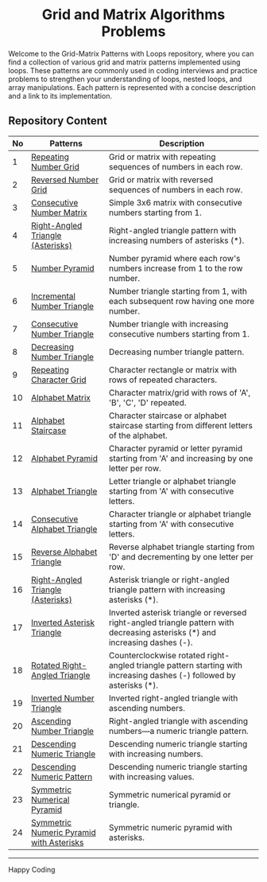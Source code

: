 <h1 align='center'>Grid and Matrix Algorithms Problems</h1>
Welcome to the Grid-Matrix Patterns with Loops repository, where you can find a collection of various grid and matrix patterns implemented using loops. These patterns are commonly used in coding interviews and practice problems to strengthen your understanding of loops, nested loops, and array manipulations. Each pattern is represented with a concise description and a link to its implementation.

## Repository Content
| No | Patterns | Description |
|---|---|---|
| 1 | [Repeating Number Grid](https://github.com/JawadSher/Data-Structures-Algorithms-Based-Problems/tree/main/1%20-%20Multiple%20Grid-Matrix%20Patterns%20with%20Loops/Pattern%20-%201) | Grid or matrix with repeating sequences of numbers in each row.|
| 2 | [Reversed Number Grid](https://github.com/JawadSher/Data-Structures-Algorithms-Based-Problems/tree/main/1%20-%20Multiple%20Grid-Matrix%20Patterns%20with%20Loops/Pattern%20-%202) | Grid or matrix with reversed sequences of numbers in each row.|
| 3 | [Consecutive Number Matrix](https://github.com/JawadSher/Data-Structures-Algorithms-Based-Problems/tree/main/1%20-%20Multiple%20Grid-Matrix%20Patterns%20with%20Loops/Pattern%20-%203) | Simple 3x6 matrix with consecutive numbers starting from 1.|
| 4 | [Right-Angled Triangle (Asterisks)](https://github.com/JawadSher/Data-Structures-Algorithms-Based-Problems/tree/main/1%20-%20Multiple%20Grid-Matrix%20Patterns%20with%20Loops/Pattern%20-%204) | Right-angled triangle pattern with increasing numbers of asterisks (*).|
| 5 | [Number Pyramid](https://github.com/JawadSher/Data-Structures-Algorithms-Based-Problems/tree/main/1%20-%20Multiple%20Grid-Matrix%20Patterns%20with%20Loops/Pattern%20-%205) | Number pyramid where each row's numbers increase from 1 to the row number.|
| 6 | [Incremental Number Triangle](https://github.com/JawadSher/Data-Structures-Algorithms-Based-Problems/tree/main/1%20-%20Multiple%20Grid-Matrix%20Patterns%20with%20Loops/Pattern%20-%206) | Number triangle starting from 1, with each subsequent row having one more number.|
| 7 | [Consecutive Number Triangle](https://github.com/JawadSher/Data-Structures-Algorithms-Based-Problems/tree/main/1%20-%20Multiple%20Grid-Matrix%20Patterns%20with%20Loops/Pattern%20-%207) | Number triangle with increasing consecutive numbers starting from 1.|
| 8 | [Decreasing Number Triangle](https://github.com/JawadSher/Data-Structures-Algorithms-Based-Problems/tree/main/1%20-%20Multiple%20Grid-Matrix%20Patterns%20with%20Loops/Pattern%20-%208) | Decreasing number triangle pattern.|
| 9 | [Repeating Character Grid](https://github.com/JawadSher/Data-Structures-Algorithms-Based-Problems/tree/main/1%20-%20Multiple%20Grid-Matrix%20Patterns%20with%20Loops/Pattern%20-%209) | Character rectangle or matrix with rows of repeated characters.|
| 10 | [Alphabet Matrix](https://github.com/JawadSher/Data-Structures-Algorithms-Based-Problems/tree/main/1%20-%20Multiple%20Grid-Matrix%20Patterns%20with%20Loops/Pattern%20-%2010) | Character matrix/grid with rows of 'A', 'B', 'C', 'D' repeated.|
| 11 | [Alphabet Staircase](https://github.com/JawadSher/Data-Structures-Algorithms-Based-Problems/tree/main/1%20-%20Multiple%20Grid-Matrix%20Patterns%20with%20Loops/Pattern%20-%2011) | Character staircase or alphabet staircase starting from different letters of the alphabet.|
| 12 | [Alphabet Pyramid](https://github.com/JawadSher/Data-Structures-Algorithms-Based-Problems/tree/main/1%20-%20Multiple%20Grid-Matrix%20Patterns%20with%20Loops/Pattern%20-%2012) | Character pyramid or letter pyramid starting from 'A' and increasing by one letter per row.|
| 13 | [Alphabet Triangle](https://github.com/JawadSher/Data-Structures-Algorithms-Based-Problems/tree/main/1%20-%20Multiple%20Grid-Matrix%20Patterns%20with%20Loops/Pattern%20-%2013) | Letter triangle or alphabet triangle starting from 'A' with consecutive letters.|
| 14 | [Consecutive Alphabet Triangle](https://github.com/JawadSher/Data-Structures-Algorithms-Based-Problems/tree/main/1%20-%20Multiple%20Grid-Matrix%20Patterns%20with%20Loops/Pattern%20-%2014) | Character triangle or alphabet triangle starting from 'A' with consecutive letters.|
| 15 | [Reverse Alphabet Triangle](https://github.com/JawadSher/Data-Structures-Algorithms-Based-Problems/tree/main/1%20-%20Multiple%20Grid-Matrix%20Patterns%20with%20Loops/Pattern%20-%2015) | Reverse alphabet triangle starting from 'D' and decrementing by one letter per row.|
| 16 | [Right-Angled Triangle (Asterisks)](https://github.com/JawadSher/Data-Structures-Algorithms-Based-Problems/tree/main/1%20-%20Multiple%20Grid-Matrix%20Patterns%20with%20Loops/Pattern%20-%2016) | Asterisk triangle or right-angled triangle pattern with increasing asterisks (*).|
| 17 | [Inverted Asterisk Triangle](https://github.com/JawadSher/Data-Structures-Algorithms-Based-Problems/tree/main/1%20-%20Multiple%20Grid-Matrix%20Patterns%20with%20Loops/Pattern%20-%2017) | Inverted asterisk triangle or reversed right-angled triangle pattern with decreasing asterisks (*) and increasing dashes (-).|
| 18 | [Rotated Right-Angled Triangle](https://github.com/JawadSher/Data-Structures-Algorithms-Based-Problems/tree/main/1%20-%20Multiple%20Grid-Matrix%20Patterns%20with%20Loops/Pattern%20-%2018) | Counterclockwise rotated right-angled triangle pattern starting with increasing dashes (-) followed by asterisks (*).|
| 19 | [Inverted Number Triangle](https://github.com/JawadSher/Data-Structures-Algorithms-Based-Problems/tree/main/1%20-%20Multiple%20Grid-Matrix%20Patterns%20with%20Loops/Pattern%20-%2019) | Inverted right-angled triangle with ascending numbers.|
| 20 | [Ascending Number Triangle](https://github.com/JawadSher/Data-Structures-Algorithms-Based-Problems/tree/main/1%20-%20Multiple%20Grid-Matrix%20Patterns%20with%20Loops/Pattern%20-%2020) | Right-angled triangle with ascending numbers—a numeric triangle pattern.|
| 21 | [Descending Numeric Triangle](https://github.com/JawadSher/Data-Structures-Algorithms-Based-Problems/tree/main/1%20-%20Multiple%20Grid-Matrix%20Patterns%20with%20Loops/Pattern%20-%2021) | Descending numeric triangle starting with increasing numbers.|
| 22 | [Descending Numeric Pattern](https://github.com/JawadSher/Data-Structures-Algorithms-Based-Problems/tree/main/1%20-%20Multiple%20Grid-Matrix%20Patterns%20with%20Loops/Pattern%20-%2022) | Descending numeric triangle starting with increasing values.|
| 23 | [Symmetric Numerical Pyramid](https://github.com/JawadSher/Data-Structures-Algorithms-Based-Problems/tree/main/1%20-%20Multiple%20Grid-Matrix%20Patterns%20with%20Loops/Pattern%20-%2023) | Symmetric numerical pyramid or triangle.|
| 24 | [Symmetric Numeric Pyramid with Asterisks](https://github.com/JawadSher/Data-Structures-Algorithms-Based-Problems/tree/main/1%20-%20Multiple%20Grid-Matrix%20Patterns%20with%20Loops/Pattern%20-%2024) | Symmetric numeric pyramid with asterisks.|


<hr>

Happy Coding

